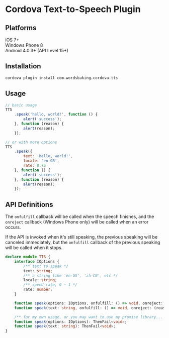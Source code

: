 # Cordova Text-to-Speech Plugin

## Platforms

iOS 7+  
Windows Phone 8  
Android 4.0.3+ (API Level 15+)

## Installation

```sh
cordova plugin install com.wordsbaking.cordova.tts
```

## Usage

```javascript
// basic usage
TTS
    .speak('hello, world!', function () {
        alert('success');
    }, function (reason) {
        alert(reason);
    });

// or with more options
TTS
    .speak({
        text: 'hello, world!',
        locale: 'en-GB',
        rate: 0.75
    }, function () {
        alert('success');
    }, function (reason) {
        alert(reason);
    });
```

## API Definitions

The `onfulfill` callback will be called when the speech finishes,
and the `onreject` callback (Windows Phone only) will be called when an error occurs.

If the API is invoked when it's still speaking, the previous speaking will be canceled immediately,
but the `onfulfill` callback of the previous speaking will be called when it stops.

```typescript
declare module TTS {
    interface IOptions {
        /** text to speak */
        text: string;
        /** a string like 'en-US', 'zh-CN', etc */
        locale: string;
        /** speed rate, 0 ~ 1 */
        rate: number;
    }

    function speak(options: IOptions, onfulfill: () => void, onreject: (reason) => void): void;
    function speak(text: string, onfulfill: () => void, onreject: (reason) => void): void;

    /** for my own usage, or you may want to use my promise library... */
    function speak(options: IOptions): ThenFail<void>;
    function speak(text: string): ThenFail<void>;
}
```